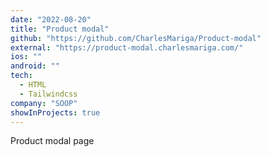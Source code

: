 ```yaml
---
date: "2022-08-20"
title: "Product modal"
github: "https://github.com/CharlesMariga/Product-modal"
external: "https://product-modal.charlesmariga.com/"
ios: ""
android: ""
tech:
  - HTML
  - Tailwindcss
company: "SOOP"
showInProjects: true
---
```


Product modal page
